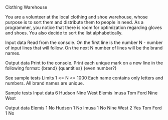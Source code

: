 Clothing Warehouse

You are a volunteer at the local clothing and shoe warehouse, whose purpose is to sort them and distribute them to people in need. As a programmer, you notice that there is room for optimization regarding gloves and shoes. You also decide to sort the list alphabetically.

Input data
Read from the console.
On the first line is the number N - number of input lines that will follow.
On the next N number of lines will be the brand names.

Output data
Print to the console.
Print each unique mark on a new line in the following format:
{brand} {quantities} {even number?}

See sample tests
Limits
1 <= N <= 1000
Each name contains only letters and numbers.
All brand names are unique.

Sample tests
Input data
6
Hudson
Nine West
Elemis
Imusa
Tom Ford
Nine West

Output data
Elemis 1 No
Hudson 1 No
Imusa 1 No
Nine West 2 Yes
Tom Ford 1 No
